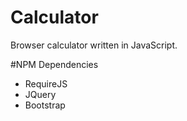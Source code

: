 # Calculator
Browser calculator written in JavaScript.

#NPM Dependencies
* RequireJS
* JQuery
* Bootstrap
